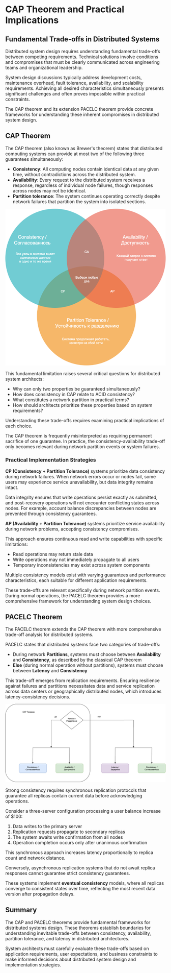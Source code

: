 # CAP Theorem and Practical Implications

## Fundamental Trade-offs in Distributed Systems

Distributed system design requires understanding fundamental trade-offs between competing requirements. Technical solutions involve conditions and compromises that must be clearly communicated across engineering teams and organizational leadership.

System design discussions typically address development costs, maintenance overhead, fault tolerance, availability, and scalability requirements. Achieving all desired characteristics simultaneously presents significant challenges and often proves impossible within practical constraints.

The CAP theorem and its extension PACELC theorem provide concrete frameworks for understanding these inherent compromises in distributed system design.

## CAP Theorem

The CAP theorem (also known as Brewer's theorem) states that distributed computing systems can provide at most two of the following three guarantees simultaneously:

- **Consistency**: All computing nodes contain identical data at any given time, without contradictions across the distributed system.
- **Availability**: Every request to the distributed system receives a response, regardless of individual node failures, though responses across nodes may not be identical.
- **Partition tolerance**: The system continues operating correctly despite network failures that partition the system into isolated sections.

![cap](cap.png)

This fundamental limitation raises several critical questions for distributed system architects:

- Why can only two properties be guaranteed simultaneously?
- How does consistency in CAP relate to ACID consistency?
- What constitutes a network partition in practical terms?
- How should architects prioritize these properties based on system requirements?

Understanding these trade-offs requires examining practical implications of each choice.

The CAP theorem is frequently misinterpreted as requiring permanent sacrifice of one guarantee. In practice, the consistency-availability trade-off only becomes relevant during network partition events or system failures.

### Practical Implementation Strategies

**CP (Consistency + Partition Tolerance)** systems prioritize data consistency during network failures. When network errors occur or nodes fail, some users may experience service unavailability, but data integrity remains intact.

Data integrity ensures that write operations persist exactly as submitted, and post-recovery operations will not encounter conflicting states across nodes. For example, account balance discrepancies between nodes are prevented through consistency guarantees.

**AP (Availability + Partition Tolerance)** systems prioritize service availability during network problems, accepting consistency compromises.

This approach ensures continuous read and write capabilities with specific limitations:

- Read operations may return stale data
- Write operations may not immediately propagate to all users
- Temporary inconsistencies may exist across system components

Multiple consistency models exist with varying guarantees and performance characteristics, each suitable for different application requirements.

These trade-offs are relevant specifically during network partition events. During normal operations, the PACELC theorem provides a more comprehensive framework for understanding system design choices.

## PACELC Theorem

The PACELC theorem extends the CAP theorem with more comprehensive trade-off analysis for distributed systems.

PACELC states that distributed systems face two categories of trade-offs:

- During network **Partitions**, systems must choose between **Availability** and **Consistency**, as described by the classical CAP theorem
- **Else** (during normal operation without partitions), systems must choose between **Latency** and **Consistency**

This trade-off emerges from replication requirements. Ensuring resilience against failures and partitions necessitates data and service replication across data centers or geographically distributed nodes, which introduces latency-consistency decisions.

![cap2](cap2.png)

Strong consistency requires synchronous replication protocols that guarantee all replicas contain current data before acknowledging operations.

Consider a three-server configuration processing a user balance increase of $100:

1. Data writes to the primary server
2. Replication requests propagate to secondary replicas
3. The system awaits write confirmation from all nodes
4. Operation completion occurs only after unanimous confirmation

This synchronous approach increases latency proportionally to replica count and network distance.

Conversely, asynchronous replication systems that do not await replica responses cannot guarantee strict consistency guarantees.

These systems implement **eventual consistency** models, where all replicas converge to consistent states over time, reflecting the most recent data version after propagation delays.

## Summary

The CAP and PACELC theorems provide fundamental frameworks for distributed systems design. These theorems establish boundaries for understanding inevitable trade-offs between consistency, availability, partition tolerance, and latency in distributed architectures.

System architects must carefully evaluate these trade-offs based on application requirements, user expectations, and business constraints to make informed decisions about distributed system design and implementation strategies.